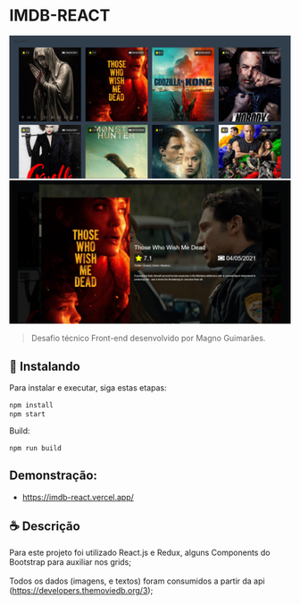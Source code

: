 # IMDB-REACT

<img src="print.png" alt="Print 1">
<img src="print2.png" alt="Print 2">

> Desafio técnico Front-end desenvolvido por Magno Guimarães.

## 🚀 Instalando

Para instalar e executar, siga estas etapas:

```
npm install
npm start
```

Build:
```
npm run build
```


## Demonstração:

- https://imdb-react.vercel.app/


## ☕ Descrição 
Para este projeto foi utilizado React.js e Redux, alguns Components do Bootstrap para auxiliar nos grids; <br><br>
Todos os dados (imagens, e textos) foram consumidos a partir da api (https://developers.themoviedb.org/3); <br><br>